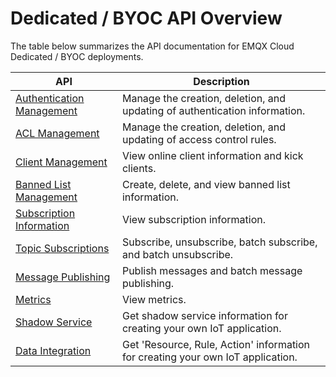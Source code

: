 # Dedicated / BYOC API Overview

The table below summarizes the API documentation for EMQX Cloud Dedicated / BYOC deployments.


| API                                            | Description                                                  |
| ---------------------------------------------- | ------------------------------------------------------------ |
| [Authentication Management](./auth.md)         | Manage the creation, deletion, and updating of authentication information. |
| [ACL Management](./acl.md)                     | Manage the creation, deletion, and updating of access control rules. |
| [Client Management](./client.md)               | View online client information and kick clients.             |
| [Banned List Management](./banned.md)          | Create, delete, and view banned list information.            |
| [Subscription Information](./subscriptions.md) | View subscription information.                               |
| [Topic Subscriptions](./topic.md)              | Subscribe, unsubscribe, batch subscribe, and batch unsubscribe. |
| [Message Publishing](./pub.md)                 | Publish messages and batch message publishing.               |
| [Metrics](./metrics.md)                        | View metrics.                                                |
| [Shadow Service](./shadow_service.md)          | Get shadow service information for creating your own IoT application. |
| [Data Integration](./rules.md)          | Get 'Resource, Rule, Action' information for creating your own IoT application. |
